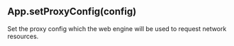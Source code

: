 ## App.setProxyConfig(config)

Set the proxy config which the web engine will be used to request network resources.